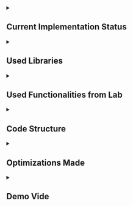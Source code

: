 


<details>
  <summary> <h2> Current Implementation Status </h2> </summary>
  
  ##

  The project is currently functional and implements most of the specified requirements. Features include:

  - LED control with animations: Slow and fast breathing effects, along with various combinations.
  - Buzzer functionality: The buzzer currently emits a single frequency, and an interrupt is implemented to stop it in real-time.
  - Bidirectional control of servomotors: Supports clockwise and counter-clockwise rotation with precise angle adjustments.
  - Interrupt handling: Interrupt functionality is implemented for the buzzer, allowing it to be stopped immediately upon receiving a specific IR command.

  The system responds promptly to IR commands and demonstrates effective use of interrupts for real-time control. However, the melody playback functionality for the buzzer is yet to be implemented.
  
##
</details>


<details>
  <summary> <h2> Used Libraries </h2> </summary>
  
  ##

  - <Arduino.h>: Essential for microcontroller programming, providing core functions like digitalWrite, analogWrite, and millis.
  - <IRremote.h>: A robust and well-documented library for receiving and decoding IR signals, simplifying command processing.
  - <Servo.h>: Facilitates precise and efficient control of servomotors, abstracting the complexities of PWM signal generation. These libraries reduce code complexity and enhance maintainability.
  
##
</details>


<details>
  <summary> <h2> Used Functionalities from Lab </h2> </summary>
  
  ##

  1. Used GPIO pins.
  2. USART:  Used via the serial monitor to debug IR signals and display informative messages during operation.
  3. Interrupts: Implemented for immediate stopping of the buzzer based on IR command.
  4. Timing with millis(): Used for synchronizing animations and servo movements without blocking the main program.
  5. PWM: Employed for LED animations and precise servo control.


  
##
</details>




<details>
  <summary> <h2> Code Structure </h2> </summary>
  
  ##

 The project is structured as follows:

- Hardware Initialization: Configures pins, enables PWM, and initializes objects (IR receiver and servos).
- Main Loop (loop): Processes IR commands, handles LED animations, plays buzzer melodies, and manages servo control.
- Dedicated Functions: Separate functions for resetting LEDs, managing animations, handling the buzzer, and controlling servos. Validation:

  Each functionality was tested independently to ensure accurate response to IR commands.
Interrupts were simulated and verified to immediately stop LEDs and the buzzer.


##
</details>





<details>
  <summary> <h2> Optimizations Made </h2> </summary>
  
  ##

 - Minimized Latency: Used millis() instead of delay for synchronized and non-blocking actions. These optimizations improve overall performance and scalability of the project.
 - Code Structuring: Organized features into dedicated functions, improving readability and maintainability.
 - Hardware PWM: Reduced processor load for LED animations by leveraging hardware timers.
 - Efficient Interrupts: Ensured the buzzer could be stopped immediately without disrupting other functionalities.


##
</details>



<details>
  <summary> <h2> Demo Vide </h2> </summary>
  
  ##

 TBD


##
</details>
